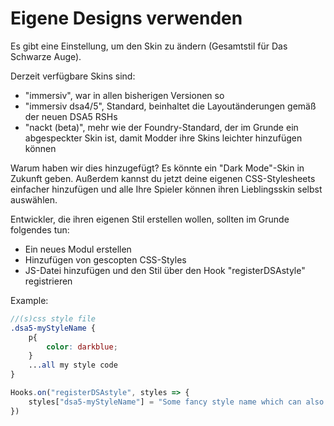 # Eigene Designs verwenden

Es gibt eine Einstellung, um den Skin zu ändern (Gesamtstil für Das Schwarze Auge).

Derzeit verfügbare Skins sind:

* "immersiv", war in allen bisherigen Versionen so
* "immersiv dsa4/5", Standard, beinhaltet die Layoutänderungen gemäß der neuen DSA5 RSHs
* "nackt (beta)", mehr wie der Foundry-Standard, der im Grunde ein abgespeckter Skin ist, damit Modder ihre Skins leichter hinzufügen können

Warum haben wir dies hinzugefügt? Es könnte ein "Dark Mode"-Skin in Zukunft geben. Außerdem kannst du jetzt deine eigenen CSS-Stylesheets einfacher hinzufügen und alle Ihre Spieler können ihren Lieblingsskin selbst auswählen.

Entwickler, die ihren eigenen Stil erstellen wollen, sollten im Grunde folgendes tun:

* Ein neues Modul erstellen
* Hinzufügen von gescopten CSS-Styles
* JS-Datei hinzufügen und den Stil über den Hook "registerDSAstyle" registrieren

Example:

```scss
//(s)css style file
.dsa5-myStyleName {
    p{ 
        color: darkblue; 
    }
    ...all my style code
}
```

```js
Hooks.on("registerDSAstyle", styles => {
    styles["dsa5-myStyleName"] = "Some fancy style name which can also be translated with lang files";
})
```
